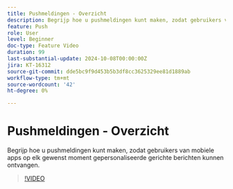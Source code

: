 ```yaml
---
title: Pushmeldingen - Overzicht
description: Begrijp hoe u pushmeldingen kunt maken, zodat gebruikers van mobiele apps op elk gewenst moment gepersonaliseerde gerichte berichten kunnen ontvangen.
feature: Push
role: User
level: Beginner
doc-type: Feature Video
duration: 99
last-substantial-update: 2024-10-08T00:00:00Z
jira: KT-16312
source-git-commit: dde5bc9f9d453b5b3df8cc3625329ee81d1889ab
workflow-type: tm+mt
source-wordcount: '42'
ht-degree: 0%

---
```



# Pushmeldingen - Overzicht

Begrijp hoe u pushmeldingen kunt maken, zodat gebruikers van mobiele apps op elk gewenst moment gepersonaliseerde gerichte berichten kunnen ontvangen.

>[!VIDEO](https://video.tv.adobe.com/v/3432679/?learn=on)
